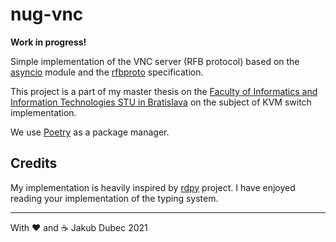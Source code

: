 # nug-vnc

**Work in progress!**

Simple implementation of the VNC server (RFB protocol) based on the
[asyncio](https://docs.python.org/3/library/asyncio-protocol.html) module and the
[rfbproto](https://github.com/rfbproto/rfbproto) specification.

This project is a part of my master thesis on the
[Faculty of Informatics and Information Technologies STU in Bratislava](https://www.fiit.stuba.sk/en.html) on the
subject of KVM switch implementation.

We use [Poetry](https://python-poetry.org/) as a package manager.

## Credits

My implementation is heavily inspired by [rdpy](https://github.com/citronneur/rdpy) project. I have enjoyed
reading your implementation of the typing system.

---
With ❤️ and ☕️ Jakub Dubec 2021
